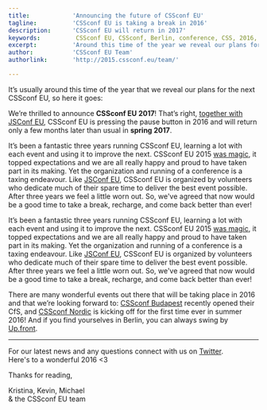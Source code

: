 ```yaml
---
title:            'Announcing the future of CSSconf EU'
tagline:          'CSSconf EU is taking a break in 2016'
description:      'CSSconf EU will return in 2017'
keywords:          CSSconf EU, CSSconf, Berlin, conference, CSS, 2016, 2017
excerpt:          'Around this time of the year we reveal our plans for the next CSSconf EU, so here it goes: our team is thrilled to announce CSSconf EU 2017! Yes, together with JSConf EU, CSSconf EU is pressing the pause button in 2016 and will return only a few months later than usual, in spring 2017.'
author:           'CSSconf EU Team'
authorlink:       'http://2015.cssconf.eu/team/'

---
```


It’s usually around this time of the year that we reveal our plans for the next CSSconf EU, so here it goes:  

We’re thrilled to announce **CSSconf EU 2017**! That’s right, [together with JSConf EU](), CSSconf EU is pressing the pause button in 2016 and will return only a few months later than usual in **spring 2017**.  

It’s been a fantastic three years running CSSconf EU, learning a lot with each event and using it to improve the next. CSSconf EU 2015 [was magic](https://www.youtube.com/watch?v=yO-ypk8HOfg), it topped expectations and we are all really happy and proud to have taken part in its making. Yet the organization and running of a conference is a taxing endeavour. Like [JSConf EU](http://2015.jsconf.eu/), CSSconf EU is organized by volunteers who dedicate much of their spare time to deliver the best event possible. After three years we feel a little worn out. So, we've agreed that now would be a good time to take a break, recharge, and come back better than ever!

It’s been a fantastic three years running CSSconf EU, learning a lot with each event and using it to improve the next. CSSconf EU 2015 [was magic](https://www.youtube.com/watch?v=yO-ypk8HOfg), it topped expectations and we are all really happy and proud to have taken part in its making. Yet the organization and running of a conference is a taxing endeavour. Like [JSConf EU](http://2015.jsconf.eu/), CSSconf EU is organized by volunteers who dedicate much of their spare time to deliver the best event possible. After three years we feel a little worn out. So, we've agreed that now would be a good time to take a break, recharge, and come back better than ever! 

There are many wonderful events out there that will be taking place in 2016 and that we’re looking forward to: [CSSconf Budapest](http://cssconfbp.rocks/) recently opened their CfS, and [CSSconf Nordic](http://cssconf.no/) is kicking off for the first time ever in summer 2016! And if you find yourselves in Berlin, you can always swing by [Up.front](http://up.front.ug/).

***

For our latest news and any questions connect with us on [Twitter](https://twitter.com/cssconfeu).  
Here's to a wonderful 2016 <3

Thanks for reading,   

Kristina, Kevin, Michael    
& the CSSconf EU team
